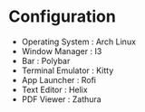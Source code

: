# Configuration

- Operating System : Arch Linux
- Window Manager : I3
- Bar : Polybar
- Terminal Emulator : Kitty
- App Launcher : Rofi
- Text Editor : Helix
- PDF Viewer : Zathura
